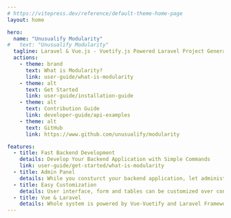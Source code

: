 ```yaml
---
# https://vitepress.dev/reference/default-theme-home-page
layout: home

hero:
  name: "Unusualify Modularity"
#   text: "Unusualify Modularity"
  tagline: Laravel & Vue.js - Vuetify.js Powered Laravel Project Generator
  actions:
    - theme: brand
      text: What is Modularity?
      link: user-guide/what-is-modularity
    - theme: alt
      text: Get Started
      link: user-guide/installation-guide
    - theme: alt
      text: Contribution Guide
      link: developer-guide/api-examples
    - theme: alt
      text: GitHub
      link: https://www.github.com/unusualify/modularity

features:
  - title: Fast Backend Development
    details: Develop Your Backend Application with Simple Commands
    link: user-guide/get-started/what-is-modularity
  - title: Admin Panel
    details: While you consturct your backend application, let administration panel construct itself
  - title: Easy Customization
    details: User interface, form and tables can be customized over config files
  - title: Vue & Laravel
    details: Whole system is powered by Vue-Vuetify and Laravel Frameworks
---
```



